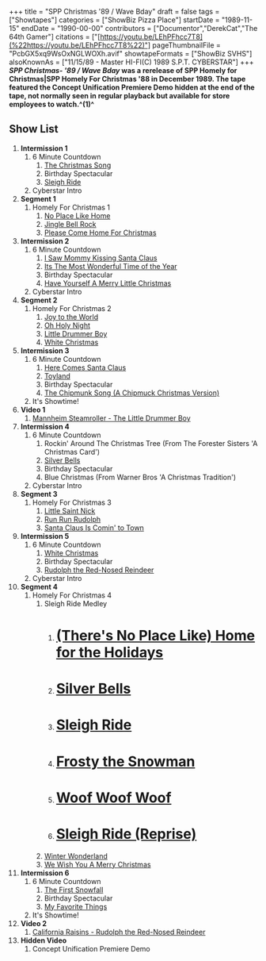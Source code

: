 +++
title = "SPP Christmas '89 / Wave Bday"
draft = false
tags = ["Showtapes"]
categories = ["ShowBiz Pizza Place"]
startDate = "1989-11-15"
endDate = "1990-00-00"
contributors = ["Documentor","DerekCat","The 64th Gamer"]
citations = ["[https://youtu.be/LEhPFhcc7T8](%22https://youtu.be/LEhPFhcc7T8%22)"]
pageThumbnailFile = "PcbGX5xq9WsOxNGLWOXh.avif"
showtapeFormats = ["ShowBiz SVHS"]
alsoKnownAs = ["11/15/89 - Master HI-FI(C) 1989 S.P.T. CYBERSTAR"]
+++
***SPP Christmas- '89 / Wave Bday* was a rerelease of SPP Homely for Christmas|SPP Homely For Christmas '88 in December 1989.
The tape featured the Concept Unification Premiere Demo hidden at the end of the tape, not normally seen in regular playback but available for store employees to watch.^(1)^**

## Show List

1.  **Intermission 1**
    1.  6 Minute Countdown
        1.  [The Christmas Song](https://en.wikipedia.org/wiki/Ella_Wishes_You_a_Swinging_Christmas)
        2.  Birthday Spectacular
        3.  [Sleigh Ride](https://en.wikipedia.org/wiki/Merry_Christmas_(Johnny_Mathis_album))
    2.  Cyberstar Intro
2.  **Segment 1**
    1.  Homely For Christmas 1
        1.  [No Place Like Home](https://en.wikipedia.org/wiki/That_Christmas_Feeling)
        2.  [Jingle Bell Rock](https://en.wikipedia.org/wiki/Jingle_Bell_Rock)
        3.  [Please Come Home For Christmas](https://en.wikipedia.org/wiki/Please_Come_Home_for_Christmas)
3.  **Intermission 2**
    1.  6 Minute Countdown
        1.  [I Saw Mommy Kissing Santa Claus](https://en.wikipedia.org/wiki/Jackson_5_Christmas_Album)
        2.  [Its The Most Wonderful Time of the Year](https://en.wikipedia.org/wiki/The_Andy_Williams_Christmas_Album)
        3.  Birthday Spectacular
        4.  [Have Yourself A Merry Little Christmas](https://en.wikipedia.org/wiki/A_Crystal_Christmas)
    2.  Cyberstar Intro
4.  **Segment 2**
    1.  Homely For Christmas 2
        1.  [Joy to the World](https://en.wikipedia.org/wiki/Joy_to_the_World)
        2.  [Oh Holy Night](https://en.wikipedia.org/wiki/O_Holy_Night)
        3.  [Little Drummer Boy](https://en.wikipedia.org/wiki/The_Little_Drummer_Boy)
        4.  [White Christmas](https://en.wikipedia.org/wiki/White_Christmas_(song))
5.  **Intermission 3**
    1.  6 Minute Countdown
        1.  [Here Comes Santa Claus](https://en.wikipedia.org/wiki/Here_Comes_Santa_Claus)
        2.  [Toyland](https://en.wikipedia.org/wiki/The_Perry_Como_Christmas_Album)
        3.  Birthday Spectacular
        4.  [The Chipmunk Song (A Chipmuck Christmas Version)](https://en.wikipedia.org/wiki/A_Chipmunk_Christmas)
    2.  It's Showtime!
6.  **Video 1**
    1.  [Mannheim Steamroller - The Little Drummer Boy](https://en.wikipedia.org/wiki/A_Fresh_Aire_Christmas)
7.  **Intermission 4**
    1.  6 Minute Countdown
        1.  Rockin' Around The Christmas Tree (From The Forester Sisters 'A Christmas Card')
        2.  [Silver Bells](https://en.wikipedia.org/wiki/Merry_Christmas_(The_Supremes_album))
        3.  Birthday Spectacular
        4.  Blue Christmas (From Warner Bros 'A Christmas Tradition')
    2.  Cyberstar Intro
8.  **Segment 3**
    1.  Homely For Christmas 3
        1.  [Little Saint Nick](https://en.wikipedia.org/wiki/Little_Saint_Nick)
        2.  [Run Run Rudolph](https://en.wikipedia.org/wiki/Run_Rudolph_Run)
        3.  [Santa Claus Is Comin' to Town](https://en.wikipedia.org/wiki/Santa_Claus_Is_Comin%27_to_Town)
9.  **Intermission 5**
    1.  6 Minute Countdown
        1.  [White Christmas](https://en.wikipedia.org/wiki/White_Christmas_(song))
        2.  Birthday Spectacular
        3.  [Rudolph the Red-Nosed Reindeer](https://en.wikipedia.org/wiki/Goin%27_Home_for_Christmas)
    2.  Cyberstar Intro
10. **Segment 4**
    1.  Homely For Christmas 4
        1.  Sleigh Ride Medley
            1.  # [(There's No Place Like) Home for the Holidays](https://en.wikipedia.org/wiki/Home_for_the_Holidays_(song))
            2.  # [Silver Bells](https://en.wikipedia.org/wiki/Silver_Bells)
            3.  # [Sleigh Ride](https://en.wikipedia.org/wiki/A_Christmas_Gift_for_You_from_Phil_Spector)
            4.  # [Frosty the Snowman](https://en.wikipedia.org/wiki/Frosty_the_Snowman)
            5.  # [Woof Woof Woof](https://en.wikipedia.org/wiki/The_Singing_Dogs)
            6.  # [Sleigh Ride (Reprise)](https://en.wikipedia.org/wiki/A_Christmas_Gift_for_You_from_Phil_Spector)
        2.  [Winter Wonderland](https://en.wikipedia.org/wiki/Winter_Wonderland)
        3.  [We Wish You A Merry Christmas](https://en.wikipedia.org/wiki/We_Wish_You_a_Merry_Christmas)
11. **Intermission 6**
    1.  6 Minute Countdown
        1.  [The First Snowfall](https://en.wikipedia.org/wiki/Christmas_Portrait)
        2.  Birthday Spectacular
        3.  [My Favorite Things](https://en.wikipedia.org/wiki/Christmas_(Kenny_Rogers_album))
    2.  It's Showtime!
12. **Video 2**
    1.  [California Raisins - Rudolph the Red-Nosed Reindeer](https://en.wikipedia.org/wiki/A_Claymation_Christmas_Celebration)
13. **Hidden Video**
    1.  Concept Unification Premiere Demo  

